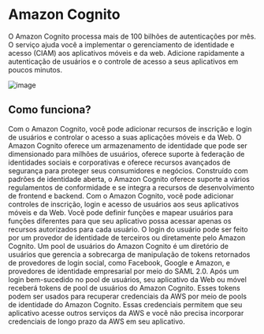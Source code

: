 # Amazon Cognito

O Amazon Cognito processa mais de 100 bilhões de autenticações por mês. O serviço ajuda você a implementar o gerenciamento de identidade e acesso (CIAM) aos aplicativos móveis e da web. Adicione rapidamente a autenticação de usuários e o controle de acesso a seus aplicativos em poucos minutos.

![image](https://github.com/user-attachments/assets/842cb4ea-8605-4618-9009-73b5fa256f42)



## Como funciona?
Com o Amazon Cognito, você pode adicionar recursos de inscrição e login de usuários e controlar o acesso a suas aplicações móveis e da Web. 
O Amazon Cognito oferece um armazenamento de identidade que pode ser dimensionado para milhões de usuários, oferece suporte à federação de identidades sociais e corporativas e oferece recursos avançados de segurança para proteger seus consumidores e negócios.
Construído com padrões de identidade aberta, o Amazon Cognito oferece suporte a vários regulamentos de conformidade e se integra a recursos de desenvolvimento de frontend e backend.
Com o Amazon Cognito, você pode adicionar controles de inscrição, login e acesso de usuários aos seus aplicativos móveis e da Web. 
Você pode definir funções e mapear usuários para funções diferentes para que seu aplicativo possa acessar apenas os recursos autorizados para cada usuário. O login do usuário pode ser feito por um provedor de identidade de terceiros ou diretamente pelo Amazon Cognito.
Um pool de usuários do Amazon Cognito é um diretório de usuários que gerencia a sobrecarga de manipulação de tokens retornados de provedores de login social, como Facebook, Google e Amazon, e provedores de identidade empresarial por meio do SAML 2.0. 
Após um login bem-sucedido no pool de usuários, seu aplicativo da Web ou móvel receberá tokens de pool de usuários do Amazon Cognito. 
Esses tokens podem ser usados ​​para recuperar credenciais da AWS por meio de pools de identidade do Amazon Cognito. 
Essas credenciais permitem que seu aplicativo acesse outros serviços da AWS e você não precisa incorporar credenciais de longo prazo da AWS em seu aplicativo.
